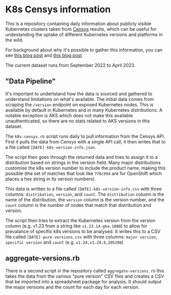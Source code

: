 # K8s Censys information

This is a repository containing daily information about publicly visible Kubernetes clusters taken from [Censys](https://censys.io/) results, which can be useful for undestanding the uptake of different Kubernetes versions and platforms in the wild.

For background about why it's possible to gather this information, you can see [this blog post](https://raesene.github.io/blog/2021/06/05/A-Census-of-Kubernetes-Clusters/) and [this blog post](https://raesene.github.io/blog/2022/07/03/lets-talk-about-kubernetes-on-the-internet/)

The current dataset runs from September 2022 to April 2023.

## "Data Pipeline"

It's important to undertstand how the data is sourced and gathered to understand limitations on what's available. The initial data comes from scraping the `/version` endpoint on exposed Kubernetes nodes. This is available by default in Kubernetes and in many Kubernetes distributions. A notable exception is AKS which does not make this available unauthenticated, so there are no stats related to AKS versions in this dataset.

The `k8s-censys.rb` script runs daily to pull information from the Censys API. First it pulls the data from Censys with a single API call, it then writes that to a file called `[DATE]-k8s-version-info.json`.

The script then goes through the returned data and tries to assign it to a distribution based on strings in the version field. Many major distributions customise the k8s version number to include the product name, making this possible (the set of matches that look like `776c994` are for OpenShift which places a hex string in its version numbers) 

This data is written to a file called `[DATE]-k8s-version-info.csv` with three columns: `distribution`, `version`, and `count`. The `distribution` column is the name of the distribution, the `version` column is the version number, and the `count` column is the number of nodes that match that distribution and version.

The script then tries to extract the Kubernetes version from the version column (e.g. v1.23 from a string like `v1.23.14-gke.1800`) to allow for prevalance of specific k8s versions to be analysed. It writes this to a CSV file called `[DATE]-pure-versions.csv` with three columns: `major version`, `specific version` and `count` (e.g. `v1.24,v1.24.9,205208`)


## aggregate-versions.rb

There is a second script in the repository called `aggregate-versions.rb` this takes the data from the various "pure version" CSV files and creates a CSV that be imported into a spreadsheet package for analysis. It should output the major versions and the count for each day for each version.


